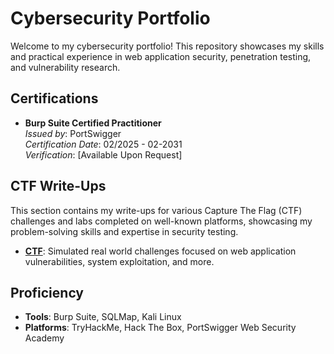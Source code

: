 # Cybersecurity Portfolio

Welcome to my cybersecurity portfolio! This repository showcases my skills and practical experience in web application security, penetration testing, and vulnerability research.

## Certifications
- **Burp Suite Certified Practitioner**  
  *Issued by*: PortSwigger  
  *Certification Date*: 02/2025 - 02-2031  
  *Verification*: [Available Upon Request]  

## CTF Write-Ups
This section contains my write-ups for various Capture The Flag (CTF) challenges and labs completed on well-known platforms, showcasing my problem-solving skills and expertise in security testing.

- **[CTF](./CTF)**: Simulated real world challenges focused on web application vulnerabilities, system exploitation, and more.

## Proficiency
- **Tools**: Burp Suite, SQLMap, Kali Linux
- **Platforms**: TryHackMe, Hack The Box, PortSwigger Web Security Academy
